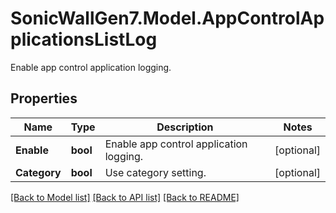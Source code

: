 # SonicWallGen7.Model.AppControlApplicationsListLog
Enable app control application logging.

## Properties

Name | Type | Description | Notes
------------ | ------------- | ------------- | -------------
**Enable** | **bool** | Enable app control application logging. | [optional] 
**Category** | **bool** | Use category setting. | [optional] 

[[Back to Model list]](../README.md#documentation-for-models) [[Back to API list]](../README.md#documentation-for-api-endpoints) [[Back to README]](../README.md)

